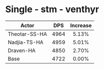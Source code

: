 # Single - stm - venthyr
| Actor | DPS | Increase |
|---|:---:|:---:|
|Theotar-SS-HA|4964|5.13%|
|Nadjia-TS-HA|4959|5.01%|
|Draven-HA|4850|2.70%|
|Base|4722|0.00%|
